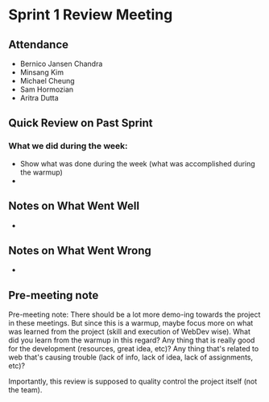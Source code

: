 # Sprint 1 Review Meeting

## Attendance
- Bernico Jansen Chandra
- Minsang Kim
- Michael Cheung
- Sam Hormozian
- Aritra Dutta

## Quick Review on Past Sprint
### What we did during the week:
- Show what was done during the week (what was accomplished during the warmup)
- 

## Notes on What Went Well
- 

## Notes on What Went Wrong
- 

## Pre-meeting note
Pre-meeting note: There should be a lot more demo-ing towards the project in these meetings. But since this is a warmup, maybe focus more on what was learned from the project (skill and execution of WebDev wise). What did you learn from the warmup in this regard? Any thing that is really good for the development (resources, great idea, etc)? Any thing that's related to web that's causing trouble (lack of info, lack of idea, lack of assignments, etc)?

Importantly, this review is supposed to quality control the project itself (not the team).

